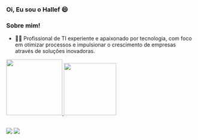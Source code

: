 ### Oi, Eu sou o Hallef 😄
### Sobre mim!

- :man_technologist: Profissional de TI experiente e apaixonado por tecnologia, com foco em otimizar processos e impulsionar o crescimento de empresas através de soluções inovadoras.

<div>
  <a href="https://github.com/Hallef-Ferreira">
  <img height="150em" src="https://github-readme-stats.vercel.app/api?username=Hallef-Ferreira&show_icons=True&theme=dark&include_all_commits=false&count_private=true"/>
  <img height="140em" src="https://github-readme-stats.vercel.app/api/top-langs/?username=Hallef-Ferreira&layout=compact&langs_count=7&theme=dark"/>
  
</div>


</div>


<div style="display: inline_block"><br>

  
</div>

<div>
 
  <a href = "mailto:contatohalleferreira@gmail.com"><img src="https://img.shields.io/badge/-Gmail-%23333?style=for-the-badge&logo=gmail&logoColor=white" target="_blank"></a>
  <a href="www.linkedin.com/in/hallefferreira/" target="_blank"><img src="https://img.shields.io/badge/-LinkedIn-%230077B5?style=for-the-badge&logo=linkedin&logoColor=white" target="_blank"></a> 
</div>

